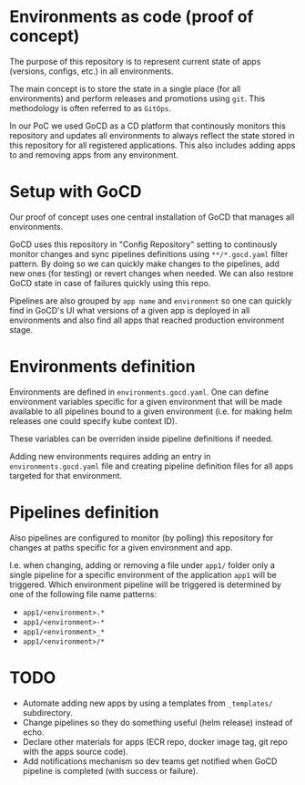 # Environments as code (proof of concept)

The purpose of this repository is to represent current state of apps (versions, configs, etc.) in all environments.

The main concept is to store the state in a single place (for all environments) and perform releases and promotions using ```git```. This methodology is often referred to as ```GitOps```.

In our PoC we used GoCD as a CD platform that continously monitors this repository and updates all environments to always reflect the state stored in this repository for all registered applications. This also includes adding apps to and removing apps from any environment.

# Setup with GoCD

Our proof of concept uses one central installation of GoCD that manages all environments.

GoCD uses this repository in "Config Repository" setting to continously monitor changes and sync pipelines definitions using ```**/*.gocd.yaml``` filter pattern. By doing so we can quickly make changes to the pipelines, add new ones (for testing) or revert changes when needed. We can also restore GoCD state in case of failures quickly using this repo.

Pipelines are also grouped by ```app name``` and ```environment``` so one can quickly find in GoCD's UI what versions of a given app is deployed in all environments and also find all apps that reached production environment stage.

# Environments definition

Environments are defined in ```environments.gocd.yaml```. One can define environment variables specific for a given environment that will be made available to all pipelines bound to a given environment (i.e. for making helm releases one could specify kube context ID).

These variables can be overriden inside pipeline definitions if needed.

Adding new environments requires adding an entry in ```environments.gocd.yaml``` file and creating pipeline definition files for all apps targeted for that environment.

# Pipelines definition

Also pipelines are configured to monitor (by polling) this repository for changes at paths specific for a given environment and app.

I.e. when changing, adding or removing a file under ```app1/``` folder only a single pipeline for a specific environment of the application ```app1``` will be triggered. Which environment pipeline will be triggered is determined by one of the following file name patterns:
- ```app1/<environment>.*```
- ```app1/<environment>-*```
- ```app1/<environment>_*```
- ```app1/<environment>/*```

# TODO

- Automate adding new apps by using a templates from ```_templates/``` subdirectory.
- Change pipelines so they do something useful (helm release) instead of echo.
- Declare other materials for apps (ECR repo, docker image tag, git repo with the apps source code).
- Add notifications mechanism so dev teams get notified when GoCD pipeline is completed (with success or failure).
